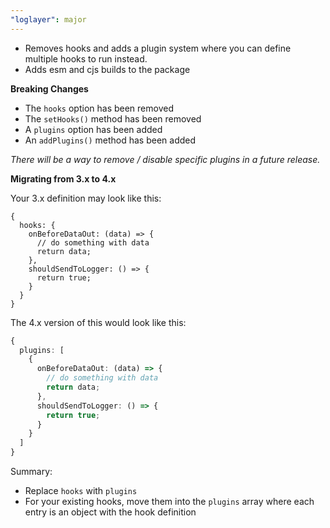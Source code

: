 ```yaml
---
"loglayer": major
---
```


- Removes hooks and adds a plugin system where you can
define multiple hooks to run instead.
- Adds esm and cjs builds to the package

**Breaking Changes**

- The `hooks` option has been removed
- The `setHooks()` method has been removed
- A `plugins` option has been added
- An `addPlugins()` method has been added

*There will be a way to remove / disable specific plugins in a future release.*

**Migrating from 3.x to 4.x**

Your 3.x definition may look like this:

```
{
  hooks: {
    onBeforeDataOut: (data) => {
      // do something with data
      return data;
    },
    shouldSendToLogger: () => {
      return true;
    }
  }
}
```

The 4.x version of this would look like this:

```typescript
{
  plugins: [
    {
      onBeforeDataOut: (data) => {
        // do something with data
        return data;
      },
      shouldSendToLogger: () => {
        return true;
      }
    }
  ]
}
```

Summary:

- Replace `hooks` with `plugins`
- For your existing hooks, move them into the `plugins` array where each entry is an object with the hook definition
